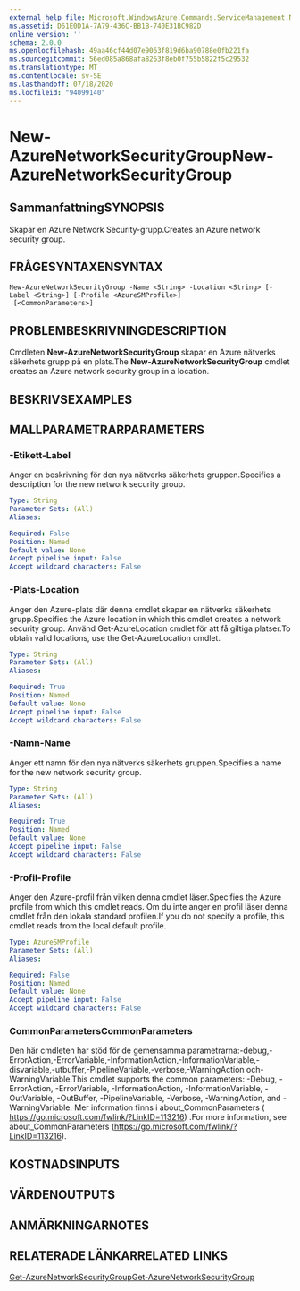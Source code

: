 ```yaml
---
external help file: Microsoft.WindowsAzure.Commands.ServiceManagement.Network.dll-Help.xml
ms.assetid: D61E0D1A-7A79-436C-BB1B-740E31BC982D
online version: ''
schema: 2.0.0
ms.openlocfilehash: 49aa46cf44d07e9063f819d6ba90788e0fb221fa
ms.sourcegitcommit: 56ed085a868afa8263f8eb0f755b5822f5c29532
ms.translationtype: MT
ms.contentlocale: sv-SE
ms.lasthandoff: 07/18/2020
ms.locfileid: "94099140"
---
```

# <span data-ttu-id="e5fe1-101">New-AzureNetworkSecurityGroup</span><span class="sxs-lookup"><span data-stu-id="e5fe1-101">New-AzureNetworkSecurityGroup</span></span>

## <span data-ttu-id="e5fe1-102">Sammanfattning</span><span class="sxs-lookup"><span data-stu-id="e5fe1-102">SYNOPSIS</span></span>
<span data-ttu-id="e5fe1-103">Skapar en Azure Network Security-grupp.</span><span class="sxs-lookup"><span data-stu-id="e5fe1-103">Creates an Azure network security group.</span></span>

## <span data-ttu-id="e5fe1-104">FRÅGESYNTAXEN</span><span class="sxs-lookup"><span data-stu-id="e5fe1-104">SYNTAX</span></span>

```
New-AzureNetworkSecurityGroup -Name <String> -Location <String> [-Label <String>] [-Profile <AzureSMProfile>]
 [<CommonParameters>]
```

## <span data-ttu-id="e5fe1-105">PROBLEMBESKRIVNING</span><span class="sxs-lookup"><span data-stu-id="e5fe1-105">DESCRIPTION</span></span>
<span data-ttu-id="e5fe1-106">Cmdleten **New-AzureNetworkSecurityGroup** skapar en Azure nätverks säkerhets grupp på en plats.</span><span class="sxs-lookup"><span data-stu-id="e5fe1-106">The **New-AzureNetworkSecurityGroup** cmdlet creates an Azure network security group in a location.</span></span>

## <span data-ttu-id="e5fe1-107">BESKRIVS</span><span class="sxs-lookup"><span data-stu-id="e5fe1-107">EXAMPLES</span></span>

## <span data-ttu-id="e5fe1-108">MALLPARAMETRAR</span><span class="sxs-lookup"><span data-stu-id="e5fe1-108">PARAMETERS</span></span>

### <span data-ttu-id="e5fe1-109">-Etikett</span><span class="sxs-lookup"><span data-stu-id="e5fe1-109">-Label</span></span>
<span data-ttu-id="e5fe1-110">Anger en beskrivning för den nya nätverks säkerhets gruppen.</span><span class="sxs-lookup"><span data-stu-id="e5fe1-110">Specifies a description for the new network security group.</span></span>

```yaml
Type: String
Parameter Sets: (All)
Aliases: 

Required: False
Position: Named
Default value: None
Accept pipeline input: False
Accept wildcard characters: False
```

### <span data-ttu-id="e5fe1-111">-Plats</span><span class="sxs-lookup"><span data-stu-id="e5fe1-111">-Location</span></span>
<span data-ttu-id="e5fe1-112">Anger den Azure-plats där denna cmdlet skapar en nätverks säkerhets grupp.</span><span class="sxs-lookup"><span data-stu-id="e5fe1-112">Specifies the Azure location in which this cmdlet creates a network security group.</span></span>
<span data-ttu-id="e5fe1-113">Använd Get-AzureLocation cmdlet för att få giltiga platser.</span><span class="sxs-lookup"><span data-stu-id="e5fe1-113">To obtain valid locations, use the Get-AzureLocation cmdlet.</span></span>

```yaml
Type: String
Parameter Sets: (All)
Aliases: 

Required: True
Position: Named
Default value: None
Accept pipeline input: False
Accept wildcard characters: False
```

### <span data-ttu-id="e5fe1-114">-Namn</span><span class="sxs-lookup"><span data-stu-id="e5fe1-114">-Name</span></span>
<span data-ttu-id="e5fe1-115">Anger ett namn för den nya nätverks säkerhets gruppen.</span><span class="sxs-lookup"><span data-stu-id="e5fe1-115">Specifies a name for the new network security group.</span></span>

```yaml
Type: String
Parameter Sets: (All)
Aliases: 

Required: True
Position: Named
Default value: None
Accept pipeline input: False
Accept wildcard characters: False
```

### <span data-ttu-id="e5fe1-116">-Profil</span><span class="sxs-lookup"><span data-stu-id="e5fe1-116">-Profile</span></span>
<span data-ttu-id="e5fe1-117">Anger den Azure-profil från vilken denna cmdlet läser.</span><span class="sxs-lookup"><span data-stu-id="e5fe1-117">Specifies the Azure profile from which this cmdlet reads.</span></span> <span data-ttu-id="e5fe1-118">Om du inte anger en profil läser denna cmdlet från den lokala standard profilen.</span><span class="sxs-lookup"><span data-stu-id="e5fe1-118">If you do not specify a profile, this cmdlet reads from the local default profile.</span></span>

```yaml
Type: AzureSMProfile
Parameter Sets: (All)
Aliases: 

Required: False
Position: Named
Default value: None
Accept pipeline input: False
Accept wildcard characters: False
```

### <span data-ttu-id="e5fe1-119">CommonParameters</span><span class="sxs-lookup"><span data-stu-id="e5fe1-119">CommonParameters</span></span>
<span data-ttu-id="e5fe1-120">Den här cmdleten har stöd för de gemensamma parametrarna:-debug,-ErrorAction,-ErrorVariable,-InformationAction,-InformationVariable,-disvariable,-utbuffer,-PipelineVariable,-verbose,-WarningAction och-WarningVariable.</span><span class="sxs-lookup"><span data-stu-id="e5fe1-120">This cmdlet supports the common parameters: -Debug, -ErrorAction, -ErrorVariable, -InformationAction, -InformationVariable, -OutVariable, -OutBuffer, -PipelineVariable, -Verbose, -WarningAction, and -WarningVariable.</span></span> <span data-ttu-id="e5fe1-121">Mer information finns i about_CommonParameters ( https://go.microsoft.com/fwlink/?LinkID=113216) .</span><span class="sxs-lookup"><span data-stu-id="e5fe1-121">For more information, see about_CommonParameters (https://go.microsoft.com/fwlink/?LinkID=113216).</span></span>

## <span data-ttu-id="e5fe1-122">KOSTNADS</span><span class="sxs-lookup"><span data-stu-id="e5fe1-122">INPUTS</span></span>

## <span data-ttu-id="e5fe1-123">VÄRDEN</span><span class="sxs-lookup"><span data-stu-id="e5fe1-123">OUTPUTS</span></span>

## <span data-ttu-id="e5fe1-124">ANMÄRKNINGAR</span><span class="sxs-lookup"><span data-stu-id="e5fe1-124">NOTES</span></span>

## <span data-ttu-id="e5fe1-125">RELATERADE LÄNKAR</span><span class="sxs-lookup"><span data-stu-id="e5fe1-125">RELATED LINKS</span></span>

[<span data-ttu-id="e5fe1-126">Get-AzureNetworkSecurityGroup</span><span class="sxs-lookup"><span data-stu-id="e5fe1-126">Get-AzureNetworkSecurityGroup</span></span>](./Get-AzureNetworkSecurityGroup.md)


